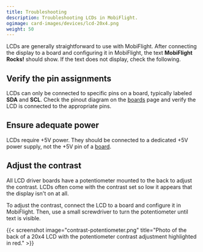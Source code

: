 ```yaml
---
title: Troubleshooting
description: Troubleshooting LCDs in MobiFlight.
ogimage: card-images/devices/lcd-20x4.png
weight: 50
---
```


LCDs are generally straightforward to use with MobiFlight. After connecting the display to a board and configuring it in MobiFlight, the text **MobiFlight Rocks!** should show. If the text does not display, check the following.

## Verify the pin assignments

LCDs can only be connected to specific pins on a board, typically labeled **SDA** and **SCL**. Check the pinout diagram on the [boards](/boards/) page and verify the LCD is connected to the appropriate pins.

## Ensure adequate power

LCDs require +5V power. They should be connected to a dedicated +5V power supply, not the +5V pin of a [board](/boards/).

## Adjust the contrast

All LCD driver boards have a potentiometer mounted to the back to adjust the contrast. LCDs often come with the contrast set so low it appears that the display isn't on at all.

To adjust the contrast, connect the LCD to a board and configure it in MobiFlight. Then, use a small screwdriver to turn the potentiometer until text is visible.

{{< screenshot image="contrast-potentiometer.png" title="Photo of the back of a 20x4 LCD with the potentiometer contrast adjustment highlighted in red." >}}
